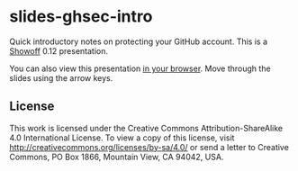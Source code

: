 # slides-ghsec-intro

Quick introductory notes on protecting your GitHub account. This is a
[Showoff](https://github.com/puppetlabs/showoff) 0.12 presentation.

You can also view this presentation [in your
browser](https://mkheironimus.github.io/slides-ghsec-intro/). Move through the
slides using the arrow keys.

## License

This work is licensed under the Creative Commons Attribution-ShareAlike 4.0
International License. To view a copy of this license, visit
<http://creativecommons.org/licenses/by-sa/4.0/> or send a letter to Creative
Commons, PO Box 1866, Mountain View, CA 94042, USA.
